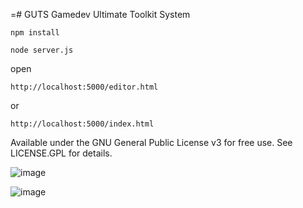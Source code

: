 =# GUTS
Gamedev Ultimate Toolkit System

    npm install

    node server.js

open 

    http://localhost:5000/editor.html
or 

    http://localhost:5000/index.html

Available under the GNU General Public License v3 for free use. See LICENSE.GPL for details.

![image](https://github.com/user-attachments/assets/77f5a78d-bbfe-4d62-b26e-9479ca03dd84)

![image](https://github.com/user-attachments/assets/3f63d70f-cdd1-43f6-97fc-65805144735d)
